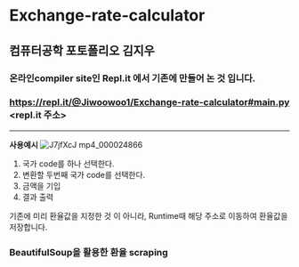 # Exchange-rate-calculator
## 컴퓨터공학 포토폴리오 김지우
### 온라인compiler site인 Repl.it 에서 기존에 만들어 논 것 입니다.
### https://repl.it/@Jiwoowoo1/Exchange-rate-calculator#main.py <repl.it 주소>
____
**사용예시**
![J7jfXcJ mp4_000024866](https://user-images.githubusercontent.com/60593969/103341583-abbbe880-4aca-11eb-96f7-d7abdda6e07e.gif)

1) 국가 code를 하나 선택한다.
2) 변환할 두번째 국가 code를 선택한다.
3) 금액을 기입
4) 결과 출력

기존에 미리 환율값을 지정한 것 이 아니라, Runtime때 해당 주소로 이동하여 환율값을 저장합니다.

### BeautifulSoup을 활용한 환율 scraping
